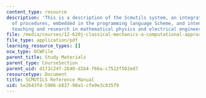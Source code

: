 ```yaml
---
content_type: resource
description: 'This is a description of the Scmutils system, an integrated library
  of procedures, embedded in the programming language Scheme, and intended to support
  teaching and research in mathematical physics and electrical engineering. '
file: /media/courses/12-620j-classical-mechanics-a-computational-approach-fall-2008/5e2643fd5906b83790a1cfe9e3c835f9_MIT12_620Jf08_study03.pdf
file_type: application/pdf
learning_resource_types: []
ocw_type: OCWFile
parent_title: Study Materials
parent_type: CourseSection
parent_uid: d171c24f-2b40-d1b4-f66a-c7522f502ed7
resourcetype: Document
title: SCMUTILS Reference Manual
uid: 5e2643fd-5906-b837-90a1-cfe9e3c835f9
---
```

